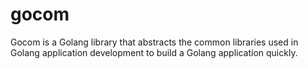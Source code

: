 # gocom
Gocom is a Golang library that abstracts the common libraries used in Golang application development to build a Golang application quickly.
